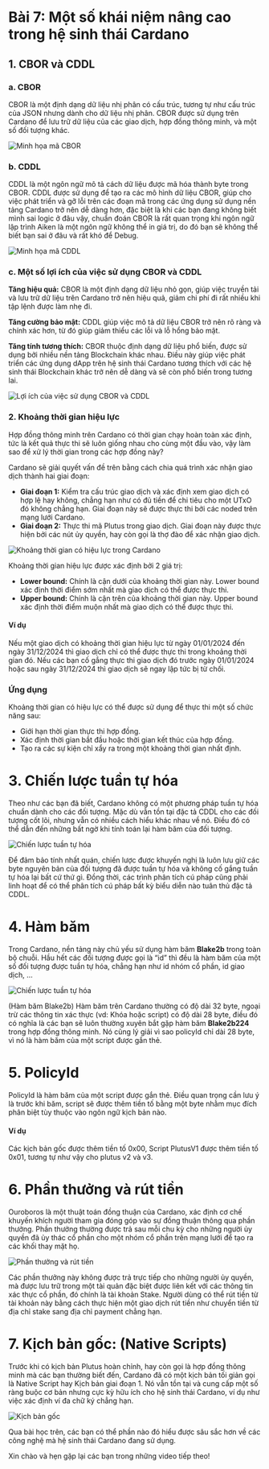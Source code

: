# Bài 7: Một số khái niệm nâng cao trong hệ sinh thái Cardano

## 1. CBOR và CDDL

### a. CBOR

CBOR là một định dạng dữ liệu nhị phân có cấu trúc, tương tự như cấu trúc của
JSON nhưng dành cho dữ liệu nhị phân. CBOR được sử dụng trên Cardano để lưu trữ
dữ liệu của các giao dịch, hợp đồng thông minh, và một số đối tượng khác.

![Minh họa mã CBOR](./img/Bai7/img1.png)

### b. CDDL

CDDL là một ngôn ngữ mô tả cách dữ liệu được mã hóa thành byte trong CBOR. CDDL
được sử dụng để tạo ra các mô hình dữ liệu CBOR, giúp cho việc phát triển và gỡ
lỗi trên các đoạn mã trong các ứng dụng sử dụng nền tảng Cardano trở nên dễ dàng
hơn, đặc biệt là khi các bạn đang không biết mình sai logic ở đâu vậy, chuẩn
đoán CBOR là rất quan trọng khi ngôn ngữ lập trình Aiken là một ngôn ngữ không
thể in giá trị, do đó bạn sẽ không thể biết bạn sai ở đâu và rất khó để Debug.

![Minh họa mã CDDL](./img/Bai7/img2.png)

### c. Một số lợi ích của việc sử dụng CBOR và CDDL

**Tăng hiệu quả:** CBOR là một định dạng dữ liệu nhỏ gọn, giúp việc truyền tải và
lưu trữ dữ liệu trên Cardano trở nên hiệu quả, giảm chi phí đi rất nhiều khi tập
lệnh được làm nhẹ đi.

**Tăng cường bảo mật:** CDDL giúp việc mô tả dữ liệu CBOR trở nên rõ ràng và chính
xác hơn, từ đó giúp giảm thiểu các lỗi và lỗ hổng bảo mật.

**Tăng tính tương thích:** CBOR thuộc định dạng dữ liệu phổ biến, được sử dụng bởi
nhiều nền tảng Blockchain khác nhau. Điều này giúp việc phát triển các ứng dụng
dApp trên hệ sinh thái Cardano tương thích với các hệ sinh thái Blockchain khác
trở nên dễ dàng và sẽ còn phổ biến trong tương lai.

![Lợi ích của việc sử dụng CBOR và CDDL](./img/Bai7/img3.png)

### 2. Khoảng thời gian hiệu lực

Hợp đồng thông minh trên Cardano có thời gian chạy hoàn toàn xác định, tức là
kết quả thực thi sẽ luôn giống nhau cho cùng một đầu vào, vậy làm sao để xử lý
thời gian trong các hợp đồng này?

Cardano sẽ giải quyết vấn đề trên bằng cách chia quá trình xác nhận giao dịch
thành hai giai đoạn:

- **Giai đoạn 1:** Kiểm tra cấu trúc giao dịch và xác định xem giao dịch có hợp lệ
  hay không, chẳng hạn như có đủ tiền để chi tiêu cho một UTxO đó không chẳng
  hạn. Giai đoạn này sẽ được thực thi bởi các noded trên mạng lưới Cardano.
- **Giai đoạn 2:** Thực thi mã Plutus trong giao dịch. Giai đoạn này được thực
  hiện bởi các nút ủy quyền, hay còn gọi là thợ đào để xác nhận giao dịch.

![Khoảng thời gian có hiệu lực trong Cardano](./img/Bai7/img4.jpg)

Khoảng thời gian hiệu lực được xác định bởi 2 giá trị:

- **Lower bound:** Chính là cận dưới của khoảng thời gian này. Lower bound xác định
  thời điểm sớm nhất mà giao dịch có thể được thực thi.
- **Upper bound:** Chính là cận trên của khoảng thời gian này. Upper bound xác định
  thời điểm muộn nhất mà giao dịch có thể được thực thi.

#### Ví dụ

Nếu một giao dịch có khoảng thời gian hiệu lực từ ngày 01/01/2024 đến ngày
31/12/2024 thì giao dịch chỉ có thể được thực thi trong khoảng thời gian đó. Nếu
các bạn cố gắng thực thi giao dịch đó trước ngày 01/01/2024 hoặc sau ngày
31/12/2024 thì giao dịch sẽ ngay lập tức bị từ chối.

### Ứng dụng

Khoảng thời gian có hiệu lực có thể được sử dụng để thực thi một số chức năng
sau:

- Giới hạn thời gian thực thi hợp đồng.
- Xác định thời gian bắt đầu hoặc thời gian kết thúc của hợp đồng.
- Tạo ra các sự kiện chỉ xẩy ra trong một khoảng thời gian nhất định.

# 3. Chiến lược tuần tự hóa

Theo như các bạn đã biết, Cardano không có một phương pháp tuần tự hóa chuẩn
dành cho các đối tượng. Mặc dù vẫn tồn tại đặc tả CDDL cho các đối tượng cốt
lõi, nhưng vẫn có nhiều cách hiểu khác nhau về nó. Điều đó có thể dẫn đến những
bất ngờ khi tính toán lại hàm băm của đối tượng.

![Chiến lược tuần tự hóa](./img/Bai7/img5.webp)

Để đảm bảo tính nhất quán, chiến lược được khuyến nghị là luôn lưu giữ các byte
nguyên bản của đối tượng đã được tuần tự hóa và không cố gắng tuần tự hóa lại
bất cứ thứ gì. Đồng thời, các trình phân tích cú pháp cũng phải linh hoạt để có
thể phân tích cú pháp bất kỳ biểu diễn nào tuân thủ đặc tả CDDL.

# 4. Hàm băm

Trong Cardano, nền tảng này chủ yếu sử dụng hàm băm **Blake2b** trong toàn bộ
chuỗi. Hầu hết các đối tượng được gọi là “id” thì đều là hàm băm của một số đối
tượng được tuần tự hóa, chẳng hạn như id nhóm cổ phần, id giao dịch, …

![Chiến lược tuần tự hóa](./img/Bai7/img6.jpg)

(Hàm băm Blake2b) Hàm băm trên Cardano thường có độ dài 32 byte, ngoại trừ các
thông tin xác thực (vd: Khóa hoặc script) có độ dài 28 byte, điều đó có nghĩa là
các bạn sẽ luôn thường xuyên bắt gặp hàm băm **Blake2b224** trong hợp đồng thông
minh. Nó cũng lý giải vì sao policyId chỉ dài 28 byte, vì nó là hàm băm của một
script được gắn thẻ.

# 5. PolicyId

PolicyId là hàm băm của một script được gắn thẻ. Điều quan trọng cần lưu ý là
trước khi băm, script sẽ được thêm tiền tố bằng một byte nhằm mục đích phân biệt
tùy thuộc vào ngôn ngữ kịch bản nào.

#### Ví dụ

Các kịch bản gốc được thêm tiền tố 0x00, Script PlutusV1 được thêm tiền tố 0x01,
tương tự như vậy cho plutus v2 và v3.

# 6. Phần thưởng và rút tiền

Ouroboros là một thuật toán đồng thuận của Cardano, xác định cơ chế khuyến khích
người tham gia đóng góp vào sự đồng thuận thông qua phần thưởng. Phần thưởng
thường được trả sau mỗi chu kỳ cho những người ủy quyền đã ủy thác cổ phần cho
một nhóm cổ phần trên mạng lưới để tạo ra các khối thay mặt họ.

![Phần thưởng và rút tiền](./img/Bai7/img7.png)

Các phần thưởng này không được trả trực tiếp cho những người ủy quyền, mà được
lưu trữ trong một tài quản đặc biệt được liên kết với các thông tin xác thực cổ
phần, đó chính là tài khoản Stake. Người dùng có thể rút tiền từ tài khoản này
bằng cách thực hiện một giao dịch rút tiền như chuyển tiền từ địa chỉ stake sang
địa chỉ payment chẳng hạn.

# 7. Kịch bản gốc: (Native Scripts)

Trước khi có kịch bản Plutus hoàn chỉnh, hay còn gọi là hợp đồng thông minh mà
các bạn thường biết đến, Cardano đã có một kịch bản tối giản gọi là Native
Script hay Kịch bản giai đoạn 1. Nó vẫn tồn tại và cung cấp một số ràng buộc cơ
bản nhưng cực kỳ hữu ích cho hệ sinh thái Cardano, ví dụ như việc xác định ví đa
chữ ký chẳng hạn.

![Kịch bản gốc](./img/Bai7/img8.jpeg)

Qua bài học trên, các bạn có thể phần nào đó hiểu được sâu sắc hơn về các công
nghệ mà hệ sinh thái Cardano đang sử dụng.

Xin chào và hẹn gặp lại các bạn trong những video tiếp theo!
